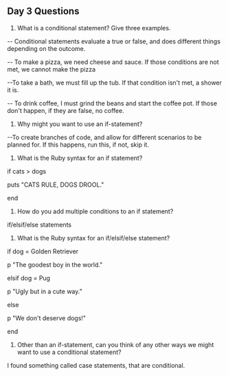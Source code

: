 ## Day 3 Questions

1. What is a conditional statement? Give three examples.

-- Conditional statements evaluate a true or false, and does different things depending on the outcome.

-- To make a pizza, we need cheese and sauce. If those conditions are not met, we cannot make the pizza

--To take a bath, we must fill up the tub. If that condition isn't met, a shower it is.

-- To drink coffee, I must grind the beans and start the coffee pot. If those don't happen, if they are false, no coffee.

1. Why might you want to use an if-statement?

--To create branches of code, and allow for different scenarios to be planned for. If this happens, run this, if not, skip it.

1. What is the Ruby syntax for an if statement?

if cats > dogs

  puts "CATS RULE, DOGS DROOL."

end

1. How do you add multiple conditions to an if statement?

if/elsif/else statements

1. What is the Ruby syntax for an if/elsif/else statement?

if dog = Golden Retriever

  p "The goodest boy in the world."

elsif dog = Pug

  p "Ugly but in a cute way."

else

  p "We don't deserve dogs!"
  
end
1. Other than an if-statement, can you think of any other ways we might want to use a conditional statement?

I found something called case statements, that are conditional.
